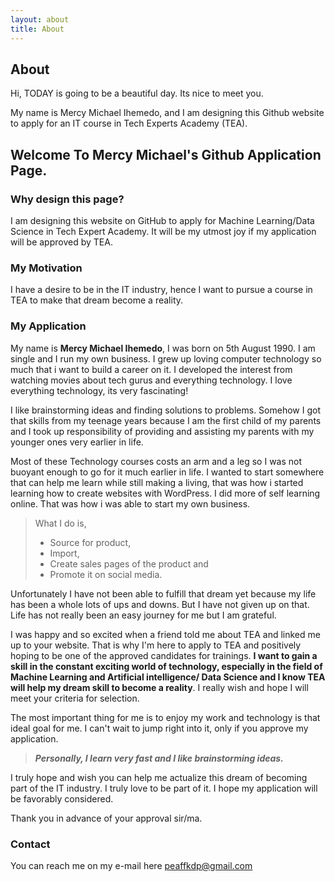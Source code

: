 ```yaml
---
layout: about
title: About
---
```


## About

Hi, TODAY is going to be a beautiful day. Its nice to meet you. 

My name is Mercy Michael Ihemedo, and I am designing this Github website to apply for an IT course in Tech Experts Academy (TEA).

## Welcome To Mercy Michael's Github Application Page.

### Why design this page?

I am designing this website on GitHub to apply for Machine Learning/Data Science in Tech Expert Academy. It will be my utmost joy if my application will be approved by TEA.

### My Motivation

I have a desire to be in the IT industry, hence I want to pursue a course in TEA to make that dream become a reality.

### My Application

My name is **Mercy Michael Ihemedo**, I was born on 5th August 1990. I am single and I run my own business. I grew up loving computer technology so much that i want to build a career on it. I developed the interest from watching movies about tech gurus and everything technology. I love everything technology, its very fascinating!

I like brainstorming ideas and finding solutions to problems. Somehow I got that skills from my teenage years because I am the first child of my parents and I took up responsibility of providing and assisting my parents with my younger ones very earlier in life. 

Most of these Technology courses costs an arm and a leg so I was not buoyant enough to go for it much earlier in life. I wanted to start somewhere that can help me learn while still making a living, that was how i started learning how to create websites with WordPress. I did more of self learning online. That was how i was able to start my own business. 

> What I do is, 
> - Source for product,
> - Import,
> - Create sales pages of the product and
> - Promote it on social media.

Unfortunately I have not been able to fulfill that dream yet because my life has been a whole lots of ups and downs. But I have not given up on that. Life has not really been an easy journey for me but I am grateful.

I was happy and so excited when a friend told me about TEA and linked me up to your website. That is why I'm here to apply to TEA and positively hoping to be one of the approved candidates for trainings. **I want to gain a skill in the constant exciting world of technology, especially in the field of Machine Learning and Artificial intelligence/ Data Science and I know TEA will help my dream skill to become a reality**. I really wish and hope I will meet your criteria for selection. 

The most important thing for me is to enjoy my work and technology is that ideal goal for me. I can't wait to jump right into it, only if you approve my application.

> ***Personally, I learn very fast and I like brainstorming ideas.***

I truly hope and wish you can help me actualize this dream of becoming part of the IT industry. I truly love to be part of it. I hope my application will be favorably considered.

Thank you in advance of your approval sir/ma.

### Contact

You can reach me on my e-mail here <peaffkdp@gmail.com>
